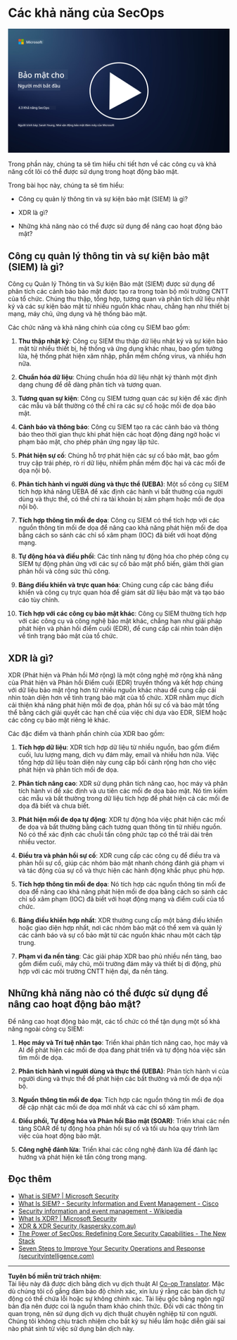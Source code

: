 <!--
CO_OP_TRANSLATOR_METADATA:
{
  "original_hash": "553eb694c89f1caca0694e8d8ab89e0e",
  "translation_date": "2025-09-04T01:20:38+00:00",
  "source_file": "4.3 SecOps capabilities.md",
  "language_code": "vi"
}
-->
# Các khả năng của SecOps

[![Xem video](../../translated_images/4-3_placeholder.e6e2ff578a715178985449c7f550e382f9b199847b709653a5e0af6145a8e82f.vi.png)](https://learn-video.azurefd.net/vod/player?id=bdbc1c7c-307b-4519-b8ad-b142434c0461)

Trong phần này, chúng ta sẽ tìm hiểu chi tiết hơn về các công cụ và khả năng cốt lõi có thể được sử dụng trong hoạt động bảo mật.

Trong bài học này, chúng ta sẽ tìm hiểu:

- Công cụ quản lý thông tin và sự kiện bảo mật (SIEM) là gì?

- XDR là gì?

- Những khả năng nào có thể được sử dụng để nâng cao hoạt động bảo mật?

## Công cụ quản lý thông tin và sự kiện bảo mật (SIEM) là gì?

Công cụ Quản lý Thông tin và Sự kiện Bảo mật (SIEM) được sử dụng để phân tích các cảnh báo bảo mật được tạo ra trong toàn bộ môi trường CNTT của tổ chức. Chúng thu thập, tổng hợp, tương quan và phân tích dữ liệu nhật ký và các sự kiện bảo mật từ nhiều nguồn khác nhau, chẳng hạn như thiết bị mạng, máy chủ, ứng dụng và hệ thống bảo mật.

Các chức năng và khả năng chính của công cụ SIEM bao gồm:

1. **Thu thập nhật ký**: Công cụ SIEM thu thập dữ liệu nhật ký và sự kiện bảo mật từ nhiều thiết bị, hệ thống và ứng dụng khác nhau, bao gồm tường lửa, hệ thống phát hiện xâm nhập, phần mềm chống virus, và nhiều hơn nữa.

2. **Chuẩn hóa dữ liệu**: Chúng chuẩn hóa dữ liệu nhật ký thành một định dạng chung để dễ dàng phân tích và tương quan.

3. **Tương quan sự kiện**: Công cụ SIEM tương quan các sự kiện để xác định các mẫu và bất thường có thể chỉ ra các sự cố hoặc mối đe dọa bảo mật.

4. **Cảnh báo và thông báo**: Công cụ SIEM tạo ra các cảnh báo và thông báo theo thời gian thực khi phát hiện các hoạt động đáng ngờ hoặc vi phạm bảo mật, cho phép phản ứng ngay lập tức.

5. **Phát hiện sự cố**: Chúng hỗ trợ phát hiện các sự cố bảo mật, bao gồm truy cập trái phép, rò rỉ dữ liệu, nhiễm phần mềm độc hại và các mối đe dọa nội bộ.

6. **Phân tích hành vi người dùng và thực thể (UEBA)**: Một số công cụ SIEM tích hợp khả năng UEBA để xác định các hành vi bất thường của người dùng và thực thể, có thể chỉ ra tài khoản bị xâm phạm hoặc mối đe dọa nội bộ.

7. **Tích hợp thông tin mối đe dọa**: Công cụ SIEM có thể tích hợp với các nguồn thông tin mối đe dọa để nâng cao khả năng phát hiện mối đe dọa bằng cách so sánh các chỉ số xâm phạm (IOC) đã biết với hoạt động mạng.

8. **Tự động hóa và điều phối**: Các tính năng tự động hóa cho phép công cụ SIEM tự động phản ứng với các sự cố bảo mật phổ biến, giảm thời gian phản hồi và công sức thủ công.

9. **Bảng điều khiển và trực quan hóa**: Chúng cung cấp các bảng điều khiển và công cụ trực quan hóa để giám sát dữ liệu bảo mật và tạo báo cáo tùy chỉnh.

10. **Tích hợp với các công cụ bảo mật khác**: Công cụ SIEM thường tích hợp với các công cụ và công nghệ bảo mật khác, chẳng hạn như giải pháp phát hiện và phản hồi điểm cuối (EDR), để cung cấp cái nhìn toàn diện về tình trạng bảo mật của tổ chức.

## XDR là gì?

XDR (Phát hiện và Phản hồi Mở rộng) là một công nghệ mở rộng khả năng của Phát hiện và Phản hồi Điểm cuối (EDR) truyền thống và kết hợp chúng với dữ liệu bảo mật rộng hơn từ nhiều nguồn khác nhau để cung cấp cái nhìn toàn diện hơn về tình trạng bảo mật của tổ chức. XDR nhằm mục đích cải thiện khả năng phát hiện mối đe dọa, phản hồi sự cố và bảo mật tổng thể bằng cách giải quyết các hạn chế của việc chỉ dựa vào EDR, SIEM hoặc các công cụ bảo mật riêng lẻ khác.

Các đặc điểm và thành phần chính của XDR bao gồm:

1. **Tích hợp dữ liệu**: XDR tích hợp dữ liệu từ nhiều nguồn, bao gồm điểm cuối, lưu lượng mạng, dịch vụ đám mây, email và nhiều hơn nữa. Việc tổng hợp dữ liệu toàn diện này cung cấp bối cảnh rộng hơn cho việc phát hiện và phân tích mối đe dọa.

2. **Phân tích nâng cao**: XDR sử dụng phân tích nâng cao, học máy và phân tích hành vi để xác định và ưu tiên các mối đe dọa bảo mật. Nó tìm kiếm các mẫu và bất thường trong dữ liệu tích hợp để phát hiện cả các mối đe dọa đã biết và chưa biết.

3. **Phát hiện mối đe dọa tự động**: XDR tự động hóa việc phát hiện các mối đe dọa và bất thường bằng cách tương quan thông tin từ nhiều nguồn. Nó có thể xác định các chuỗi tấn công phức tạp có thể trải dài trên nhiều vector.

4. **Điều tra và phản hồi sự cố**: XDR cung cấp các công cụ để điều tra và phản hồi sự cố, giúp các nhóm bảo mật nhanh chóng đánh giá phạm vi và tác động của sự cố và thực hiện các hành động khắc phục phù hợp.

5. **Tích hợp thông tin mối đe dọa**: Nó tích hợp các nguồn thông tin mối đe dọa để nâng cao khả năng phát hiện mối đe dọa bằng cách so sánh các chỉ số xâm phạm (IOC) đã biết với hoạt động mạng và điểm cuối của tổ chức.

6. **Bảng điều khiển hợp nhất**: XDR thường cung cấp một bảng điều khiển hoặc giao diện hợp nhất, nơi các nhóm bảo mật có thể xem và quản lý các cảnh báo và sự cố bảo mật từ các nguồn khác nhau một cách tập trung.

7. **Phạm vi đa nền tảng**: Các giải pháp XDR bao phủ nhiều nền tảng, bao gồm điểm cuối, máy chủ, môi trường đám mây và thiết bị di động, phù hợp với các môi trường CNTT hiện đại, đa nền tảng.

## Những khả năng nào có thể được sử dụng để nâng cao hoạt động bảo mật?

Để nâng cao hoạt động bảo mật, các tổ chức có thể tận dụng một số khả năng ngoài công cụ SIEM:

1. **Học máy và Trí tuệ nhân tạo**: Triển khai phân tích nâng cao, học máy và AI để phát hiện các mối đe dọa đang phát triển và tự động hóa việc săn tìm mối đe dọa.

2. **Phân tích hành vi người dùng và thực thể (UEBA)**: Phân tích hành vi của người dùng và thực thể để phát hiện các bất thường và mối đe dọa nội bộ.

3. **Nguồn thông tin mối đe dọa**: Tích hợp các nguồn thông tin mối đe dọa để cập nhật các mối đe dọa mới nhất và các chỉ số xâm phạm.

4. **Điều phối, Tự động hóa và Phản hồi Bảo mật (SOAR)**: Triển khai các nền tảng SOAR để tự động hóa phản hồi sự cố và tối ưu hóa quy trình làm việc của hoạt động bảo mật.

5. **Công nghệ đánh lừa**: Triển khai các công nghệ đánh lừa để đánh lạc hướng và phát hiện kẻ tấn công trong mạng.

## Đọc thêm

- [What is SIEM? | Microsoft Security](https://www.microsoft.com/security/business/security-101/what-is-siem?WT.mc_id=academic-96948-sayoung)
- [What Is SIEM? - Security Information and Event Management - Cisco](https://www.cisco.com/c/en/us/products/security/what-is-siem.html)
- [Security information and event management - Wikipedia](https://en.wikipedia.org/wiki/Security_information_and_event_management)
- [What Is XDR? | Microsoft Security](https://www.microsoft.com/security/business/security-101/what-is-xdr?WT.mc_id=academic-96948-sayoung)
- [XDR & XDR Security (kaspersky.com.au)](https://www.kaspersky.com.au/resource-center/definitions/what-is-xdr)
- [The Power of SecOps: Redefining Core Security Capabilities - The New Stack](https://thenewstack.io/the-power-of-secops-redefining-core-security-capabilities/)
- [Seven Steps to Improve Your Security Operations and Response (securityintelligence.com)](https://securityintelligence.com/seven-steps-to-improve-your-security-operations-and-response/)

---

**Tuyên bố miễn trừ trách nhiệm**:  
Tài liệu này đã được dịch bằng dịch vụ dịch thuật AI [Co-op Translator](https://github.com/Azure/co-op-translator). Mặc dù chúng tôi cố gắng đảm bảo độ chính xác, xin lưu ý rằng các bản dịch tự động có thể chứa lỗi hoặc sự không chính xác. Tài liệu gốc bằng ngôn ngữ bản địa nên được coi là nguồn tham khảo chính thức. Đối với các thông tin quan trọng, nên sử dụng dịch vụ dịch thuật chuyên nghiệp từ con người. Chúng tôi không chịu trách nhiệm cho bất kỳ sự hiểu lầm hoặc diễn giải sai nào phát sinh từ việc sử dụng bản dịch này.